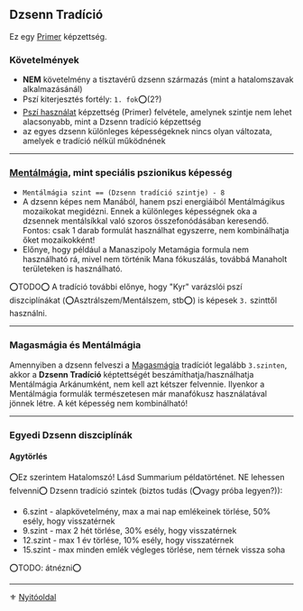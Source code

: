 ## Dzsenn Tradíció

Ez egy [Primer](016_primer_szekunder_ismeretek.md) képzettség.

### Követelmények

- **NEM** követelmény a tisztavérű dzsenn származás (mint a hatalomszavak alkalmazásánál)
- Pszí kiterjesztés fortély: `1. fok`⭕(2?)
- [Pszí használat](kepzettsegek.misztikus/pszi_hasznalat.md) képzettség (Primer) felvétele, amelynek szintje nem lehet alacsonyabb, mint a Dzsenn tradíció képzettség
- az egyes dzsenn különleges képességeknek nincs olyan változata, amelyek e tradíció nélkül működnének

---
###  [Mentálmágia](magia.arkanumok/mentalmagia.md), mint speciális pszionikus képesség

- `Mentálmágia szint == (Dzsenn tradíció szintje) - 8`
- A dzsenn képes nem Manából, hanem pszi energiáiból Mentálmágikus mozaikokat megidézni. Ennek a különleges képességnek oka a dzsennek mentálsíkkal való szoros összefonódásában keresendő. Fontos: csak 1 darab formulát használhat egyszerre, nem kombinálhatja őket mozaikokként!
- Előnye, hogy például a Manaszipoly Metamágia formula nem használható rá, mivel nem történik Mana fókuszálás, továbbá Manaholt területeken is használható.

⭕TODO⭕ A tradíció további előnye, hogy "Kyr" varázslói pszí diszciplínákat (⭕Asztrálszem/Mentálszem, stb⭕) is képesek `3.` szinttől használni.

---
### Magasmágia és Mentálmágia

Amennyiben a dzsenn felveszi a [Magasmágia](051_01_magasmagia.md) tradíciót legalább `3.szinten`, akkor a **Dzsenn Tradíció** képtettségét beszámíthatja/használhatja Mentálmágia Arkánumként, nem kell azt kétszer felvennie. Ilyenkor a Mentálmágia formulák természetesen már manafókusz használatával jönnek létre. A két képesség nem kombinálható!


---
### Egyedi Dzsenn diszciplínák

#### Agytörlés
⭕Ez szerintem Hatalomszó! Lásd Summarium példatörténet. NE lehessen felvenni⭕
Dzsenn tradíció szintek (biztos tudás (⭕vagy próba legyen?)):
- 6.szint - alapkövetelmény, max a mai nap emlékeinek törlése, 50% esély, hogy visszatérnek
- 9.szint - max 2 hét törlése, 30% esély, hogy visszatérnek
- 12.szint - max 1 év törlése, 10% esély, hogy visszatérnek
- 15.szint - max minden emlék végleges törlése, nem térnek vissza soha

⭕TODO: átnézni⭕

---

⚜️ [Nyitóoldal](start.md)
